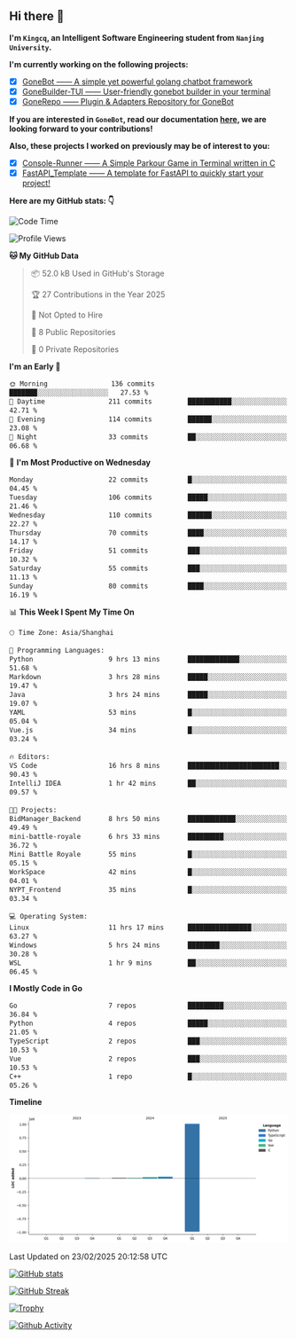 ## Hi there 👋

**I'm `Kingcq`, an Intelligent Software Engineering student from `Nanjing University`.**

**I'm currently working on the following projects:**

- [x] [GoneBot —— A simple yet powerful golang chatbot framework](https://github.com/gonebot-dev/gonebot)
- [x] [GoneBuilder-TUI —— User-friendly gonebot builder in your terminal](https://github.com/gonebot-dev/gonebuilder-tui)
- [x] [GoneRepo —— Plugin & Adapters Repository for GoneBot](https://github.com/gonebot-dev/gonerepo)

**If you are interested in `GoneBot`, read our documentation [here](https://gonebot-dev.github.io/), we are looking forward to your contributions!**

**Also, these projects I worked on previously may be of interest to you:**

- [x] [Console-Runner —— A Simple Parkour Game in Terminal written in C](https://github.com/Kingcxp/Console-Runners)
- [x] [FastAPI_Template —— A template for FastAPI to quickly start your project!](https://github.com/Kingcxp/FastAPI_Template)

**Here are my GitHub stats: 👇**
<!--START_SECTION:waka-->
![Code Time](http://img.shields.io/badge/Code%20Time-1%2C500%20hrs%208%20mins-blue)

![Profile Views](http://img.shields.io/badge/Profile%20Views-0-blue)

**🐱 My GitHub Data** 

> 📦 52.0 kB Used in GitHub's Storage 
 > 
> 🏆 27 Contributions in the Year 2025
 > 
> 🚫 Not Opted to Hire
 > 
> 📜 8 Public Repositories 
 > 
> 🔑 0 Private Repositories 
 > 
**I'm an Early 🐤** 

```text
🌞 Morning                136 commits         ███████░░░░░░░░░░░░░░░░░░   27.53 % 
🌆 Daytime                211 commits         ███████████░░░░░░░░░░░░░░   42.71 % 
🌃 Evening                114 commits         ██████░░░░░░░░░░░░░░░░░░░   23.08 % 
🌙 Night                  33 commits          ██░░░░░░░░░░░░░░░░░░░░░░░   06.68 % 
```
📅 **I'm Most Productive on Wednesday** 

```text
Monday                   22 commits          █░░░░░░░░░░░░░░░░░░░░░░░░   04.45 % 
Tuesday                  106 commits         █████░░░░░░░░░░░░░░░░░░░░   21.46 % 
Wednesday                110 commits         ██████░░░░░░░░░░░░░░░░░░░   22.27 % 
Thursday                 70 commits          ████░░░░░░░░░░░░░░░░░░░░░   14.17 % 
Friday                   51 commits          ███░░░░░░░░░░░░░░░░░░░░░░   10.32 % 
Saturday                 55 commits          ███░░░░░░░░░░░░░░░░░░░░░░   11.13 % 
Sunday                   80 commits          ████░░░░░░░░░░░░░░░░░░░░░   16.19 % 
```


📊 **This Week I Spent My Time On** 

```text
🕑︎ Time Zone: Asia/Shanghai

💬 Programming Languages: 
Python                   9 hrs 13 mins       █████████████░░░░░░░░░░░░   51.68 % 
Markdown                 3 hrs 28 mins       █████░░░░░░░░░░░░░░░░░░░░   19.47 % 
Java                     3 hrs 24 mins       █████░░░░░░░░░░░░░░░░░░░░   19.07 % 
YAML                     53 mins             █░░░░░░░░░░░░░░░░░░░░░░░░   05.04 % 
Vue.js                   34 mins             █░░░░░░░░░░░░░░░░░░░░░░░░   03.24 % 

🔥 Editors: 
VS Code                  16 hrs 8 mins       ███████████████████████░░   90.43 % 
IntelliJ IDEA            1 hr 42 mins        ██░░░░░░░░░░░░░░░░░░░░░░░   09.57 % 

🐱‍💻 Projects: 
BidManager_Backend       8 hrs 50 mins       ████████████░░░░░░░░░░░░░   49.49 % 
mini-battle-royale       6 hrs 33 mins       █████████░░░░░░░░░░░░░░░░   36.72 % 
Mini Battle Royale       55 mins             █░░░░░░░░░░░░░░░░░░░░░░░░   05.15 % 
WorkSpace                42 mins             █░░░░░░░░░░░░░░░░░░░░░░░░   04.01 % 
NYPT_Frontend            35 mins             █░░░░░░░░░░░░░░░░░░░░░░░░   03.34 % 

💻 Operating System: 
Linux                    11 hrs 17 mins      ████████████████░░░░░░░░░   63.27 % 
Windows                  5 hrs 24 mins       ████████░░░░░░░░░░░░░░░░░   30.28 % 
WSL                      1 hr 9 mins         ██░░░░░░░░░░░░░░░░░░░░░░░   06.45 % 
```

**I Mostly Code in Go** 

```text
Go                       7 repos             █████████░░░░░░░░░░░░░░░░   36.84 % 
Python                   4 repos             █████░░░░░░░░░░░░░░░░░░░░   21.05 % 
TypeScript               2 repos             ███░░░░░░░░░░░░░░░░░░░░░░   10.53 % 
Vue                      2 repos             ███░░░░░░░░░░░░░░░░░░░░░░   10.53 % 
C++                      1 repo              █░░░░░░░░░░░░░░░░░░░░░░░░   05.26 % 
```



**Timeline**

![Lines of Code chart](https://raw.githubusercontent.com/Kingcxp/Kingcxp/main/assets/bar_graph.png)


 Last Updated on 23/02/2025 20:12:58 UTC
<!--END_SECTION:waka-->

[![GitHub stats](https://github-readme-stats.vercel.app/api?username=Kingcxp&show_icons=true&count_private=true&theme=aura&hide_border=true&icon_color=FF4500&text_color=76EE00)](https://github.com/anuraghazra/github-readme-stats)    

[![GitHub Streak](https://github-readme-streak-stats.herokuapp.com/?user=Kingcxp&hide_border=true&theme=catppuccin-macchiato)](https://git.io/streak-stats)

[![Trophy](https://github-profile-trophy.vercel.app/?username=Kingcxp&theme=dracula)](https://github.com/ryo-ma/github-profile-trophy)

[![Github Activity](https://github-readme-activity-graph.vercel.app/graph?username=Kingcxp&theme=tokyo-night&hide_border=true)](https://github.com/ashutosh00710/github-readme-activity-graph)
